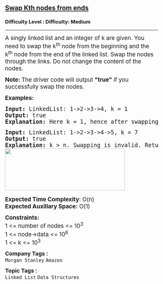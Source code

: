 <h2><a href="https://www.geeksforgeeks.org/problems/swap-kth-node-from-beginning-and-kth-node-from-end-in-a-singly-linked-list/1?page=1&category=Linked%20List&difficulty=Medium&sortBy=submissions">Swap Kth nodes from ends</a></h2><h3>Difficulty Level : Difficulty: Medium</h3><hr><div class="problems_problem_content__Xm_eO"><p><span style="font-size: 14pt;">A singly linked list and an integer of k are given. You need to swap the k<sup>th</sup> node from the beginning and the k<sup>th</sup> node from the end of the linked list. Swap the nodes through the links. Do&nbsp;not change&nbsp;the content of the nodes.</span></p>
<p><span style="font-size: 14pt;"><strong>Note:&nbsp;</strong>The driver code will output <strong>"true"</strong> if you successfully swap the nodes.</span></p>
<p><span style="font-size: 14pt;"><strong>Examples:</strong></span></p>
<pre><span style="font-size: 14pt;"><strong>Input: </strong>LinkedList: 1-&gt;2-&gt;3-&gt;4, k = 1
<strong>Output: </strong>true<strong>
Explanation: </strong>Here k = 1, hence after swapping the 1st node from the beginning and end the new list will be 4-&gt;2-&gt;3-&gt;1. </span></pre>
<pre><span style="font-size: 14pt;"><strong>Input: </strong>LinkedList: 1-&gt;2-&gt;3-&gt;4-&gt;5, k = 7
<strong>Output: </strong>true<strong>
Explanation: </strong>k &gt; n. Swapping is invalid. Return the head node as it is.<br><img src="https://media.geeksforgeeks.org/img-practice/prod/addEditProblem/701070/Web/Other/blobid1_1722511116.png" width="395" height="138"> </span></pre>
<p><span style="font-size: 14pt;"><strong>Expected Time Complexity</strong>: O(n)<br><strong>Expected Auxillary Space:</strong> O(1)</span></p>
<p><span style="font-size: 14pt;"><strong>Constraints:</strong></span><br><span style="font-size: 14pt;"><span style="font-size: 14pt;">1 &lt;= number of nodes &lt;= 10</span><sup>3<br></sup></span><span style="font-size: 14pt;"><span style="font-size: 18.6667px;">1 &lt;= node-&gt;data &lt;= 10<sup>6<br></sup></span></span><span style="font-size: 14pt;">1 &lt;= k &lt;= 10<sup>3</sup></span></p></div><p><span style=font-size:18px><strong>Company Tags : </strong><br><code>Morgan Stanley</code>&nbsp;<code>Amazon</code>&nbsp;<br><p><span style=font-size:18px><strong>Topic Tags : </strong><br><code>Linked List</code>&nbsp;<code>Data Structures</code>&nbsp;